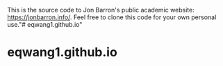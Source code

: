 This is the source code to Jon Barron's public academic website: https://jonbarron.info/. Feel free to clone this code for your own personal use."# eqwang1.github.io" 
# eqwang1.github.io
